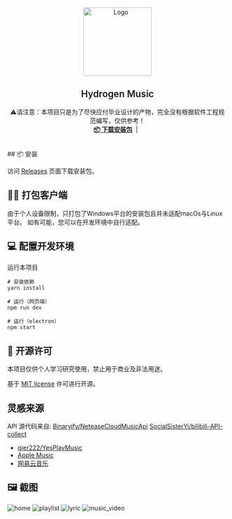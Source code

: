 <br />
<p align="center">
  <a href="https://github.com/Kaidesuyo/Hydrogen-Music" target="blank">
    <img src="images/icon.png" alt="Logo" width="156" height="156">
  </a>
  <h2 align="center" style="font-weight: 600">Hydrogen Music</h2>

  <p align="center">
    ⚠️请注意：本项目只是为了尽快应付毕业设计的产物，完全没有根据软件工程规范编写，仅供参考！
    <br />
    <a href="#%EF%B8%8F-安装" target="blank"><strong>📦️ 下载安装包</strong></a>&nbsp;&nbsp;|&nbsp;&nbsp;
    <br />
    <br />
  </p>
</p>
## 📦️ 安装

访问 [Releases](https://github.com/Kaidesuyo/Hydrogen-Music/releases)
页面下载安装包。

## 👷‍♂️ 打包客户端

由于个人设备限制，只打包了Windows平台的安装包且并未适配macOs与Linux平台。
如有可能，您可以在开发环境中自行适配。

## :computer: 配置开发环境

运行本项目

```shell
# 安装依赖
yarn install

# 运行（网页端）
npm run dev

# 运行（electron）
npm start
```

## 📜 开源许可

本项目仅供个人学习研究使用，禁止用于商业及非法用途。

基于 [MIT license](https://opensource.org/licenses/MIT) 许可进行开源。

## 灵感来源

API 源代码来自:
[Binaryify/NeteaseCloudMusicApi](https://github.com/Binaryify/NeteaseCloudMusicApi)
[SocialSisterYi/bilibili-API-collect](https://github.com/SocialSisterYi/bilibili-API-collect)

- [qier222/YesPlayMusic](https://github.com/qier222/YesPlayMusic)
- [Apple Music](https://music.apple.com)
- [网易云音乐](https://music.163.com)

## 🖼️ 截图

![home][home-screenshot]
![playlist][playlist-screenshot]
![lyric][lyric-screenshot]
![music_video][music_video-screenshot]

<!-- MARKDOWN LINKS & IMAGES -->
<!-- https://www.markdownguide.org/basic-syntax/#reference-style-links -->

[home-screenshot]: img/home.png
[playlist-screenshot]: img/playlist.png
[lyric-screenshot]: img/lyric.png
[music_video-screenshot]: img/music_video.png
